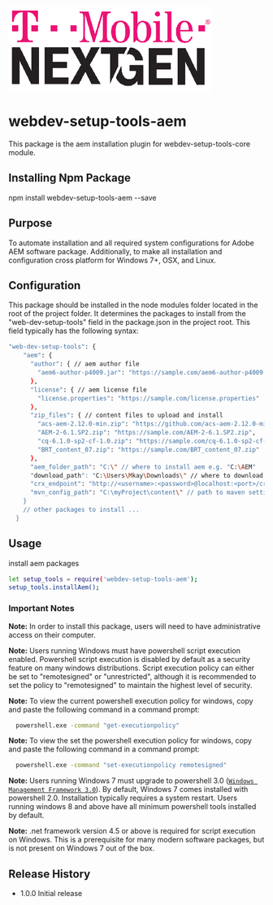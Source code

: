 ![T-Mobile](./images/T-Mobile_NextGen-Magenta-Small.png)

webdev-setup-tools-aem
======================

This package is the aem installation plugin for webdev-setup-tools-core module.

## Installing Npm Package

  npm install webdev-setup-tools-aem --save
## Purpose
To automate installation and all required system configurations for Adobe AEM software package.
Additionally, to make all installation and configuration cross platform for Windows 7+, OSX, and Linux.

## Configuration

This package should be installed in the
node modules folder located in the root of the project folder.
It determines the packages to install from the "web-dev-setup-tools" field in the package.json in the project root.
This field typically has the following syntax:


  ```sh
  "web-dev-setup-tools": {
      "aem": {
        "author": { // aem author file
          "aem6-author-p4009.jar": "https://sample.com/aem6-author-p4009.jar"
        },
        "license": { // aem license file
          "license.properties": "https://sample.com/license.properties"
        },
        "zip_files": { // content files to upload and install
          "acs-aem-2.12.0-min.zip": "https://github.com/acs-aem-2.12.0-min.zip",
          "AEM-2-6.1.SP2.zip": "https://sample.com/AEM-2-6.1.SP2.zip",
          "cq-6.1.0-sp2-cf-1.0.zip": "https://sample.com/cq-6.1.0-sp2-cf-1.0.zip",
          "BRT_content_07.zip": "https://sample.com/BRT_content_07.zip"
        },
        "aem_folder_path": "C:\" // where to install aem e.g. "C:\AEM"
        "download_path": "C:\Users\Mkay\Downloads\" // where to download content files
        "crx_endpoint": "http://<username>:<password>@localhost:<port>/crx/packmgr/service.jsp" // where to upload and install content files
        "mvn_config_path": "C:\myProject\content\" // path to maven settings file pom.xml
      }
      // other packages to install ...
    }
  ```

## Usage

  install aem packages
  ```sh
  let setup_tools = require('webdev-setup-tools-aem');
  setup_tools.installAem();
  ```








### Important Notes

**Note:** In order to install this package, users will need to have administrative access on their computer.

**Note:** Users running Windows must have powershell script execution enabled. Powershell script execution
is disabled by default as a security feature on many windows distributions. Script execution policy
can either be set to "remotesigned" or "unrestricted", although it is recommended to set the
policy to "remotesigned" to maintain the highest level of security.

**Note:**  To view the current powershell execution policy for windows, copy and paste the following command in
a command prompt:

```sh
  powershell.exe -command "get-executionpolicy"
  ```

**Note:**  To view the set the powershell execution policy for windows, copy and paste the following command in
a command prompt:

```sh
  powershell.exe -command "set-executionpolicy remotesigned"
  ```

**Note:** Users running Windows 7 must upgrade to powershell 3.0 ([`Windows Management Framework 3.0`](https://www.microsoft.com/en-us/download/details.aspx?id=34595)).
By default, Windows 7 comes installed with powershell 2.0. Installation typically requires a system restart.
Users running windows 8 and above have all minimum powershell tools installed by default.

**Note:** .net framework version 4.5 or above is required for script execution on Windows.
This is a prerequisite for many modern software packages, but is not present on Windows 7
out of the box.


## Release History

* 1.0.0 Initial release